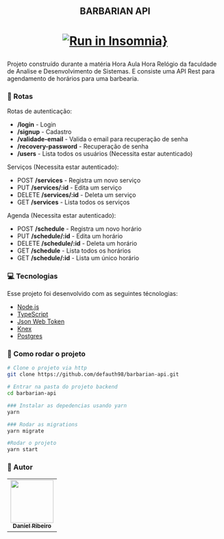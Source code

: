 <h2 align="center">BARBARIAN API</h1>

<h1 align="center">

[![Run in Insomnia}](https://insomnia.rest/images/run.svg)](https://insomnia.rest/run/?label=barbarian%20api&uri=https%3A%2F%2Fgithub.com%2Fdefauth98%2Fbarbarian-api%2Fblob%2Fmaster%2FInsomnia_2020-09-18.json)

</h1>
Projeto construído durante a matéria Hora Aula Hora Relógio da faculdade de Analise e Desenvolvimento de Sistemas. E consiste uma API Rest para agendamento de horários para uma barbearia.

### :station: Rotas

Rotas de autenticação:

- **/login** - Login
- **/signup** - Cadastro
- **/validade-email** - Valida o email para recuperação de senha
- **/recovery-password** - Recuperação de senha
- **/users** - Lista todos os usuários (Necessita estar autenticado)

Serviços (Necessita estar autenticado):

- POST **/services** - Registra um novo serviço
- PUT **/services/:id** - Edita um serviço
- DELETE **/services/:id** - Deleta um serviço
- GET **/services** - Lista todos os serviços

Agenda (Necessita estar autenticado):

- POST **/schedule** - Registra um novo horário
- PUT **/schedule/:id** - Edita um horário
- DELETE **/schedule/:id** - Deleta um horário
- GET **/schedule** - Lista todos os horários
- GET **/schedule/:id** - Lista um único horário

### :computer: Tecnologias

Esse projeto foi desenvolvido com as seguintes técnologias:

- [Node.js][nodejs]
- [TypeScript][typescript]
- [Json Web Token][jwt]
- [Knex][knex]
- [Postgres][postgres]

[nodejs]: https://nodejs.org/
[typescript]: https://www.typescriptlang.org/
[jwt]: https://jwt.io/
[knex]: https://knexjs.org/
[postgres]: https://www.postgresql.org/

### :rocket: Como rodar o projeto

```sh
# Clone o projeto via http
git clone https://github.com/defauth98/barbarian-api.git

# Entrar na pasta do projeto backend
cd barbarian-api

### Instalar as depedencias usando yarn
yarn

### Rodar as migrations
yarn migrate

#Rodar o projeto
yarn start
```

### :bust_in_silhouette: Autor

<table>
  <tr>
    <td align="center">
      <a href="https://github.com/defauth98">
        <img src="https://avatars.githubusercontent.com/u/52966246?v=4" width="100px;" alt=""/>
        <br />
          <sub>
            <b>Daniel Ribeiro</b>
          </sub>
      </a>
    </td>
  </tr>
</table>
